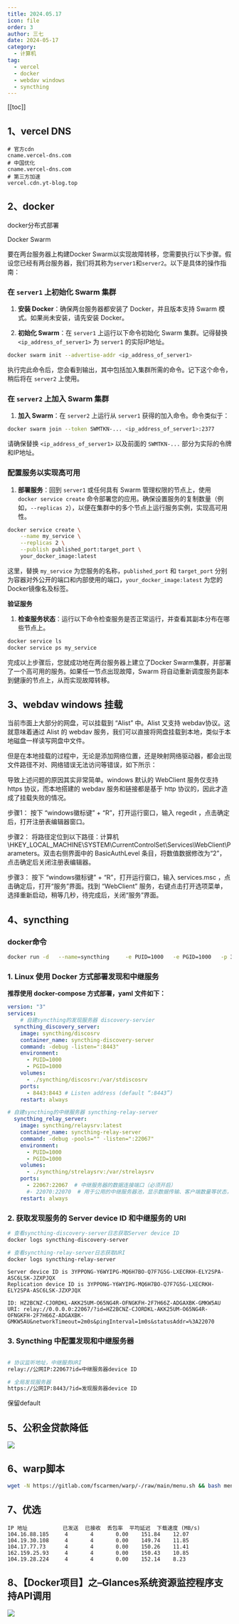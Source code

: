 ```yaml
---
title: 2024.05.17
icon: file
order: 3
author: 三七
date: 2024-05-17
category:
  - 计算机
tag:
  - vercel
  - docker
  - webdav windows
  - syncthing
---
```

[[toc]]

## 1、vercel DNS

```
# 官方cdn
cname.vercel-dns.com
# 中国优化
cname.vercel-dns.com
# 第三方加速
vercel.cdn.yt-blog.top
```

## 2、docker
docker分布式部署

Docker Swarm

要在两台服务器上构建Docker Swarm以实现故障转移，您需要执行以下步骤。假设您已经有两台服务器，我们将其称为`server1`和`server2`。以下是具体的操作指南：

### **在 `server1` 上初始化 Swarm 集群**

1. **安装 Docker**：确保两台服务器都安装了 Docker，并且版本支持 Swarm 模式。如果尚未安装，请先安装 Docker。

2. **初始化 Swarm**：在 `server1` 上运行以下命令初始化 Swarm 集群。记得替换 `<ip_address_of_server1>` 为 `server1` 的实际IP地址。

```bash
docker swarm init --advertise-addr <ip_address_of_server1>
```

执行完此命令后，您会看到输出，其中包括加入集群所需的命令。记下这个命令，稍后将在 `server2` 上使用。

### **在 `server2` 上加入 Swarm 集群**

1. **加入 Swarm**：在 `server2` 上运行从 `server1` 获得的加入命令。命令类似于：

```bash
docker swarm join --token SWMTKN-... <ip_address_of_server1>:2377
```

请确保替换 `<ip_address_of_server1>` 以及前面的 `SWMTKN-...` 部分为实际的令牌和IP地址。

### **配置服务以实现高可用**

1. **部署服务**：回到 `server1` 或任何具有 Swarm 管理权限的节点上，使用 `docker service create` 命令部署您的应用。确保设置服务的复制数量（例如，`--replicas 2`），以便在集群中的多个节点上运行服务实例，实现高可用性。

```bash
docker service create \
    --name my_service \
    --replicas 2 \
    --publish published_port:target_port \
    your_docker_image:latest
```

这里，替换 `my_service` 为您服务的名称，`published_port` 和 `target_port` 分别为容器对外公开的端口和内部使用的端口，`your_docker_image:latest` 为您的Docker镜像名及标签。

**验证服务**

1. **检查服务状态**：运行以下命令检查服务是否正常运行，并查看其副本分布在哪些节点上。

```bash
docker service ls
docker service ps my_service
```

完成以上步骤后，您就成功地在两台服务器上建立了Docker Swarm集群，并部署了一个高可用的服务。如果任一节点出现故障，Swarm 将自动重新调度服务副本到健康的节点上，从而实现故障转移。

## 3、webdav windows 挂载
当前市面上大部分的网盘，可以挂载到 “Alist” 中。Alist 又支持 webdav协议。这就意味着通过 Alist 的 webdav 服务，我们可以直接将网盘挂载到本地，类似于本地磁盘一样读写网盘中文件。

但是在本地挂载的过程中，无论是添加网络位置，还是映射网络驱动器，都会出现文件路径不对、网络错误无法访问等错误，如下所示：

导致上述问题的原因其实非常简单。windows 默认的 WebClient 服务仅支持 https 协议，而本地搭建的 webdav 服务和链接都是基于 http 协议的，因此才造成了挂载失败的情况。

步骤1：
按下 “windows徽标键” + “R”，打开运行窗口，输入 regedit ，点击确定后，打开注册表编辑器窗口。

步骤2：
将路径定位到以下路径：计算机\HKEY_LOCAL_MACHINE\SYSTEM\CurrentControlSet\Services\WebClient\Parameters。双击右侧界面中的 BasicAuthLevel 条目，将数值数据修改为“2”，点击确定后关闭注册表编辑器。

步骤3：
按下 “windows徽标键” + “R”，打开运行窗口，输入 services.msc ，点击确定后，打开“服务”界面。找到 “WebClient”
服务，右键点击打开选项菜单，选择重新启动，稍等几秒，待完成后，关闭“服务”界面。

## 4、syncthing

### docker命令

```sh
docker run -d   --name=syncthing     -e PUID=1000   -e PGID=1000   -p 37004:8384   -p 22000:22000/tcp   -p 22000:22000/udp   -p 21027:21027/udp   -v /docker/syncthing/config:/config -v /usr/blog:/data   --restart unless-stopped   linuxserver/syncthing:latest
```

### **1. Linux 使用 Docker 方式部署发现和中继服务**

**推荐使用 docker-compose 方式部署，yaml 文件如下：**

```yaml
version: "3"
services:
    # 自建syncthing的发现服务器 discovery-servier
  syncthing_discovery_server:
    image: syncthing/discosrv
    container_name: syncthing-discovery-server
    command: -debug -listen=":8443" 
    environment:
      - PUID=1000
      - PGID=1000
    volumes:
      - ./syncthing/discosrv:/var/stdiscosrv
    ports:
      - 8443:8443 # Listen address (default “:8443”)
    restart: always

# 自建syncthing的中继服务器 syncthing-relay-server
  syncthing_relay_server:
    image: syncthing/relaysrv:latest
    container_name: syncthing-relay-server
    command: -debug -pools="" -listen=":22067"
    environment:
      - PUID=1000
      - PGID=1000
    volumes:
      - ./syncthing/strelaysrv:/var/strelaysrv
    ports:
      - 22067:22067  # 中继服务器的数据连接端口（必须开启）
      #- 22070:22070  # 用于公用的中继服务器池，显示数据传输、客户端数量等状态，可不开启
    restart: always
```
### **2. 获取发现服务的 Server device ID 和中继服务的 URI**

```bash
# 查看syncthing-discovery-server日志获取Server device ID
docker logs syncthing-discovery-server

# 查看syncthing-relay-server日志获取URI
docker logs syncthing-relay-server

```
```
Server device ID is 3YPPONG-Y6WYIPG-MQ6H7BO-Q7F7G5G-LXECRKH-ELY2SPA-ASC6LSK-JZXPJQX
Replication device ID is 3YPPONG-Y6WYIPG-MQ6H7BO-Q7F7G5G-LXECRKH-ELY2SPA-ASC6LSK-JZXPJQX
```
```
ID: HZ2BCNZ-CJORDKL-AKK25UM-O65NG4R-OFNGKFH-2F7H66Z-ADGAXBK-GMKW5AU
URI: relay://0.0.0.0:22067/?id=HZ2BCNZ-CJORDKL-AKK25UM-O65NG4R-OFNGKFH-2F7H66Z-ADGAXBK-GMKW5AU&networkTimeout=2m0s&pingInterval=1m0s&statusAddr=%3A22070
```
### **3. Syncthing 中配置发现和中继服务器**

```bash

```

```bash
# 协议监听地址，中继服务URI
relay://公网IP:22067?id=中继服务器device ID

# 全局发现服务器
https://公网IP:8443/?id=发现服务器device ID
```
保留default


## 5、公积金贷款降低
![](https://raw.githubusercontent.com/sanqi730/images1/main/202405171530225.png)

## 6、warp脚本
```sh
wget -N https://gitlab.com/fscarmen/warp/-/raw/main/menu.sh && bash menu.sh
```
## 7、优选
```
IP 地址           已发送  已接收  丢包率  平均延迟  下载速度 (MB/s)
104.16.88.185     4       4       0.00    151.84    12.07
104.19.30.108     4       4       0.00    149.74    11.85
104.17.77.73      4       4       0.00    150.26    11.41
162.159.25.93     4       4       0.00    150.43    10.85
104.19.28.224     4       4       0.00    152.14    8.23
```


## 8、【Docker项目】之–Glances系统资源监控程序支持API调用
![](https://raw.githubusercontent.com/sanqi730/images1/main/202405171735664.png)

